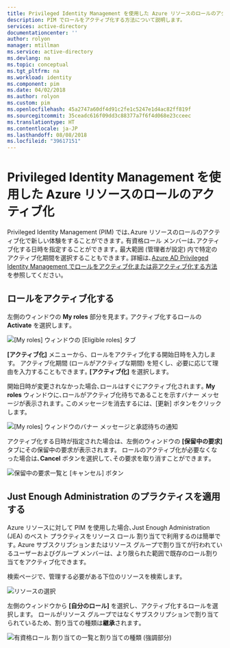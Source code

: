 ```yaml
---
title: Privileged Identity Management を使用した Azure リソースのロールのアクティブ化 | Microsoft Docs
description: PIM でロールをアクティブ化する方法について説明します。
services: active-directory
documentationcenter: ''
author: rolyon
manager: mtillman
ms.service: active-directory
ms.devlang: na
ms.topic: conceptual
ms.tgt_pltfrm: na
ms.workload: identity
ms.component: pim
ms.date: 04/02/2018
ms.author: rolyon
ms.custom: pim
ms.openlocfilehash: 45a2747a60df4d91c2fe1c5247e1d4ac82ff819f
ms.sourcegitcommit: 35ceadc616f09dd3c88377a7f6f4d068e23cceec
ms.translationtype: HT
ms.contentlocale: ja-JP
ms.lasthandoff: 08/08/2018
ms.locfileid: "39617151"
---
```

# <a name="activate-roles-for-azure-resources-by-using-privileged-identity-management"></a>Privileged Identity Management を使用した Azure リソースのロールのアクティブ化
Privileged Identity Management (PIM) では､Azure リソースのロールのアクティブ化で新しい体験をすることができます｡ 有資格ロール メンバーは､アクティブ化する日時を指定することができます｡ 最大範囲 (管理者が設定) 内で特定のアクティブ化期間を選択することもできます｡ 詳細は､[Azure AD Privileged Identity Management でロールをアクティブ化または非アクティブ化する方法](pim-how-to-activate-role.md)を参照してください｡

## <a name="activate-roles"></a>ロールをアクティブ化する
左側のウィンドウの **My roles** 部分を見ます｡ アクティブ化するロールの **Activate** を選択します｡

![[My roles] ウィンドウの [Eligible roles] タブ](media/azure-pim-resource-rbac/rbac-roles.png)

**[アクティブ化]** メニューから、ロールをアクティブ化する開始日時を入力します。 アクティブ化期間 (ロールがアクティブな期間) を短くし、必要に応じて理由を入力することもできます｡ **[アクティブ化]** を選択します。

開始日時が変更されなかった場合､ロールはすぐにアクティブ化されます｡ **My roles** ウィンドウに､ロールがアクティブ化待ちであることを示すバナー メッセージが表示されます｡ このメッセージを消去するには、[更新] ボタンをクリックします。

![[My roles] ウィンドウのバナー メッセージと承認待ちの通知](media/azure-pim-resource-rbac/rbac-activate-notification.png)

アクティブ化する日時が指定された場合は、左側のウィンドウの **[保留中の要求]** タブにその保留中の要求が表示されます。 ロールのアクティブ化が必要なくなった場合は､**Cancel** ボタンを選択して､その要求を取り消すことができます｡

![保留中の要求一覧と [キャンセル] ボタン](media/azure-pim-resource-rbac/rbac-activate-pending.png)


## <a name="apply-just-enough-administration-practices"></a>Just Enough Administration のプラクティスを適用する

Azure リソースに対して PIM を使用した場合､Just Enough Administration (JEA) のベスト プラクティスをリソース ロール 割り当てで利用するのは簡単です｡ Azure サブスクリプションまたはリソース グループで割り当てが行われているユーザーおよびグループ メンバーは、より限られた範囲で既存のロール割り当てをアクティブ化できます。 

検索ページで、管理する必要がある下位のリソースを検索します。

![リソースの選択](media/azure-pim-resource-rbac/azure-resources-02.png)

左側のウィンドウから **[自分のロール]** を選択し、アクティブ化するロールを選択します。 ロールがリソース グループではなくサブスクリプションで割り当てられているため、割り当ての種類は**継承**されます｡

![有資格ロール 割り当ての一覧と割り当ての種類 (強調部分)](media/azure-pim-resource-rbac/my-roles-02.png)

